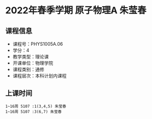# 2022年春季学期 原子物理A 朱莹春






## 课程信息

- 课程号：PHYS1005A.06
- 学分：4
- 教学类型：理论课
- 开课单位：物理学院
- 课程类别：通修
- 课程层次：本科计划内课程

## 上课时间

```
1~16周 5107 :1(3,4,5) 朱莹春
1~16周 5107 :3(6,7) 朱莹春
```

